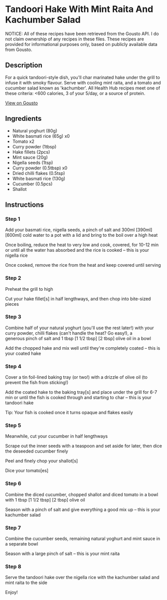 # Tandoori Hake With Mint Raita And Kachumber Salad

NOTICE: All of these recipes have been retrieved from the Gousto API. I do not claim ownership of any recipes in these files. These recipes are provided for informational purposes only, based on publicly available data from Gousto.

## Description

For a quick tandoori-style dish, you'll char marinated hake under the grill to infuse it with smoky flavour. Serve with cooling mint raita, and a tomato and cucumber salad known as 'kachumber'. All Health Hub recipes meet one of these criteria: <600 calories, 3 of your 5/day, or a source of protein.

[View on Gousto](https://www.gousto.co.uk/recipes/cookbook/tandoori-hake-with-mint-raita-and-kachumber-salad)

## Ingredients

- Natural yoghurt (80g)
- White basmati rice (65g) x0
- Tomato x2
- Curry powder (1tbsp)
- Hake fillets (2pcs)
- Mint sauce (20g)
- Nigella seeds (1tsp)
- Curry powder (0.5tbsp) x0
- Dried chilli flakes (0.5tsp)
- White basmati rice (130g)
- Cucumber (0.5pcs)
- Shallot

## Instructions


### Step 1

Add your basmati rice, nigella seeds, a pinch of salt and 300ml<span class="text-purple"> [390ml] </span><span class="text-danger">[600ml]</span> cold water to a pot with a lid and bring to the boil over a high heat

Once boiling, reduce the heat to very low and cook, covered, for 10-12 min or until all the water has absorbed and the rice is cooked – this is your nigella rice

Once cooked, remove the rice from the heat and keep covered until serving


### Step 2

Preheat the grill to high

Cut your hake fillet[s] in half lengthways, and then chop into bite-sized pieces


### Step 3

Combine half of your natural yoghurt (you'll use the rest later!) with your curry powder, chilli flakes (can't handle the heat? Go easy!), a generous pinch of salt and 1 tbsp<span class="text-purple"> [1 1/2 tbsp]</span> <span class="text-danger">[2 tbsp]</span> olive oil in a bowl

Add the chopped hake and mix well until they're completely coated – this is your coated hake


### Step 4

Cover a tin foil-lined baking tray (or two!) with a drizzle of olive oil (to prevent the fish from sticking!)

Add the coated hake to the baking tray[s] and place under the grill for 6-7 min or until the fish is cooked through and starting to char – this is your tandoori hake

Tip: Your fish is cooked once it turns opaque and flakes easily


### Step 5

Meanwhile, cut your cucumber in half lengthways

Scrape out the inner seeds with a teaspoon and set aside for later, then dice the deseeded cucumber finely

Peel and finely chop your shallot[s]

Dice your tomato[es]


### Step 6

Combine the diced cucumber, chopped shallot and diced tomato in a bowl with 1 tbsp <span class="text-purple">[1 1/2 tbsp] </span><span class="text-danger">[2 tbsp]</span> olive oil

Season with a pinch of salt and give everything a good mix up – this is your kachumber salad


### Step 7

Combine the cucumber seeds, remaining natural yoghurt and mint sauce in a separate bowl

Season with a large pinch of salt – this is your mint raita

### Step 8

Serve the tandoori hake over the nigella rice with the kachumber salad and mint raita to the side

Enjoy!


